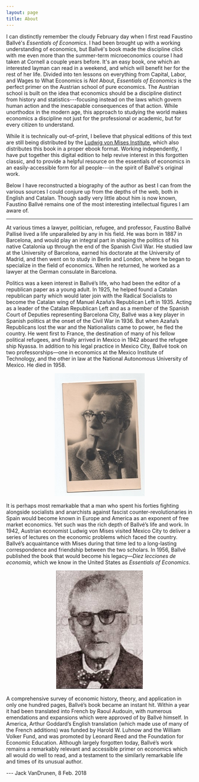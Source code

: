 ```yaml
---
layout: page
title: About
---
```


I can distinctly remember the cloudy February day when I first read Faustino
Ballvé's *Essentials of Economics*. I had been brought up with a working
understanding of economics, but Ballvé's book made the discipline click with me
even more than the summer-term microeconomics course I had taken at Cornell a
couple years before. It's an easy book, one which an interested layman can read
in a weekend, and which will benefit her for the rest of her life. Divided into
ten lessons on everything from Capital, Labor, and Wages to What Economics is
*Not* About, *Essentials of Economics* is the perfect primer on the Austrian
school of pure economics. The Austrian school is built on the idea that
economics should be a discipline distinct from history and statistics---focusing
instead on the laws which govern human action and the inescapable consequences
of that action. While unorthodox in the modern age, this approach to studying
the world makes economics a discipline not just for the professional or
academic, but for every citizen to understand.

While it is technically out-of-print, I believe that physical editions of this
text are still being distributed by the
[Ludwig von Mises Institute](https://mises.org/library/essentials-economics),
which also distributes this book in a proper ebook format. Working
independently, I have put together this digital edition to help revive interest
in this forgotten classic, and to provide a helpful resource on the essentials
of economics in an easily-accessible form for all people---in the spirit of
Ballvé's original work.

Below I have reconstructed a biography of the author as best I can from the
various sources I could conjure up from the depths of the web, both in English
and Catalan. Though sadly very little about him is now known, Faustino Ballvé
remains one of the most interesting intellectual figures I am aware of.

---

At various times a lawyer, politician, refugee, and professor, Faustino Ballvé
Pallisé lived a life unparalleled by any in his field. He was born in 1887 in
Barcelona, and would play an integral part in shaping the politics of his native
Catalonia up through the end of the Spanish Civil War. He studied law at the
University of Barcelona, earned his doctorate at the University of Madrid, and
then went on to study in Berlin and London, where he began to specialize in the
field of economics. When he returned, he worked as a lawyer at the German
consulate in Barcelona.

Politics was a keen interest in Ballvé’s life, who had been the editor of a
republican paper as a young adult. In 1925, he helped found a Catalan republican
party which would later join with the Radical Socialists to become the Catalan
wing of Manuel Azaña’s Republican Left in 1935. Acting as a leader of the
Catalan Republican Left and as a member of the Spanish Court of Deputies
representing Barcelona City, Ballvé was a key player in Spanish politics at the
onset of the Civil War in 1936. But when Azaña’s Republicans lost the war and
the Nationalists came to power, he fled the country. He went first to France,
the destination of many of his fellow political refugees, and finally arrived in
Mexico in 1942 aboard the refugee ship Nyassa. In addition to his legal practice
in Mexico City, Ballvé took on two professorships—one in economics at the Mexico
Institute of Technology, and the other in law at the National Autonomous
University of Mexico. He died in 1958.

<p align="center">
<img alt="A young Faustino Ballvé, courtesy of Wikimedia Commons" src="/assets/ballve.jpg" title="A young Faustino Ballvé, courtesy of Wikimedia Commons" />
</p>

It is perhaps most remarkable that a man who spent his forties fighting
alongside socialists and anarchists against fascist counter-revolutionaries in
Spain would become known in Europe and America as an exponent of free market
economics. Yet such was the rich depth of Ballvé’s life and work. In 1942,
Austrian economist Ludwig von Mises visited Mexico City to deliver a series of
lectures on the economic problems which faced the country. Ballvé’s acquaintance
with Mises during that time led to a long-lasting correspondence and friendship
between the two scholars. In 1956, Ballvé published the book that would become
his legacy—*Diez lecciones de economía*, which we know in the United States as
*Essentials of Economics*.

<p align="center">
<img alt="An old Faustino Ballvé, courtesy of the Foundation for Economic Education" src="/assets/ballve2.jpg" title="An old Faustino Ballvé, courtesy of the Foundation for Economic Education" />
</p>

A comprehensive survey of economic history, theory, and application in only one
hundred pages, Ballvé’s book became an instant hit. Within a year it had been
translated into French by Raoul Audouin, with numerous emendations and
expansions which were approved of by Ballvé himself. In America, Arthur
Goddard’s English translation (which made use of many of the French additions)
was funded by Harold W. Luhnow and the William Volker Fund, and was promoted by
Leonard Reed and the Foundation for Economic Education. Although largely
forgotten today, Ballvé’s work remains a remarkably relevant and accessible
primer on economics which all would do well to read, and a testament to the
similarly remarkable life and times of its unusual author.

--- Jack VanDrunen, 8 Feb. 2018
